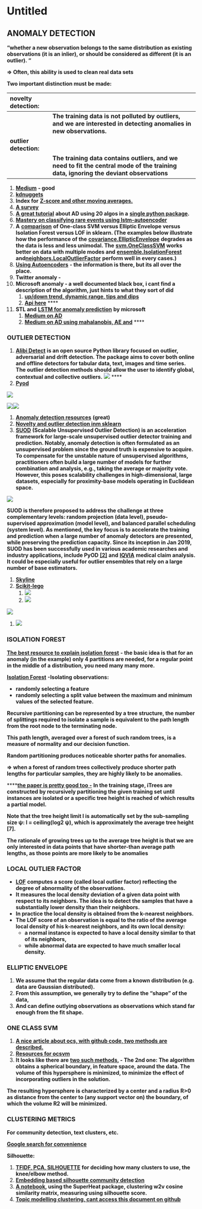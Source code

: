 # Untitled



## **ANOMALY DETECTION**

**“whether a new observation belongs to the same distribution as existing observations \(it is an inlier\), or should be considered as different \(it is an outlier\). “**  


**=&gt; Often, this ability is used to clean real data sets**  


**Two important distinction must be made:**

| **novelty detection:** |  |
| :--- | :--- |
|  | **The training data is not polluted by outliers, and we are interested in detecting anomalies in new observations.** |
| **outlier detection:** |  |
|  | **The training data contains outliers, and we need to fit the central mode of the training data, ignoring the deviant observations**  |

1. [**Medium**](https://towardsdatascience.com/anomaly-detection-for-dummies-15f148e559c1#:~:text=K%20%2D%20Nearest%20Neighbors%20%28KNN%29,algorithms%20were%20not%20very%20different.) **- good**
2. [**kdnuggets**](https://www.kdnuggets.com/2017/04/datascience-introduction-anomaly-detection.html)
3. **Index for** [**Z-score and other moving averages.** ](https://turi.com/learn/userguide/anomaly_detection/moving_zscore.html)
4. [**A survey**](https://d1wqtxts1xzle7.cloudfront.net/49916547/Mohiuddin_Survey_financial_2015.pdf?1477591055=&response-content-disposition=inline%3B+filename%3DA_survey_of_anomaly_detection_techniques.pdf&Expires=1594649751&Signature=U~N32meGWYyIIQz1zRYC4s2tCb7e5ut28GIBC3GSG4250UjhgTMQwEIB63zwPKtS5JyKew7RWVog8gytIhc3GSSfTwsRM7lqyghuDgbds-QMp3mNyVw2bYNztnoOWncHG8rhtkwUK1EbWcYeLKvqARnJoAS177C8r1GAhfKp14GgJzHpmnsoSkB6AowJ68nauf2VyA1b~w1m~UfSNoWtjbL59clAqHn7nfqw5PGBuLHSSSxCa5PX09mADy4VzuOySzYjIviRwOlgT1eQrART0KqozqVSiGKM3SeapuI3K5tSERVPPSTnpupp--WJyYCNzzvPrdjB121P2XU7fq73wQ__&Key-Pair-Id=APKAJLOHF5GGSLRBV4ZA)
5. [**A great tutorial**](https://www.analyticsvidhya.com/blog/2019/02/outlier-detection-python-pyod/?utm_source=facebook.com&utm_medium=social&fbclid=IwAR33KDnGMf5zp491WmhTsCFtinBDUp5RaVnoC4Cfxcc5rfo2yHreMo3M_M4) **about AD using 20 algos in a** [**single python package**](https://github.com/yzhao062/pyod)**.**
6. [**Mastery on classifying rare events using lstm-autoencoder**](https://machinelearningmastery.com/lstm-model-architecture-for-rare-event-time-series-forecasting/)
7. **A** [**comparison**](http://scikit-learn.org/stable/modules/outlier_detection.html#outlier-detection) **of One-class SVM versus Elliptic Envelope versus Isolation Forest versus LOF in sklearn. \(The examples below illustrate how the performance of the** [**covariance.EllipticEnvelope**](http://scikit-learn.org/stable/modules/generated/sklearn.covariance.EllipticEnvelope.html#sklearn.covariance.EllipticEnvelope) **degrades as the data is less and less unimodal. The** [**svm.OneClassSVM**](http://scikit-learn.org/stable/modules/generated/sklearn.svm.OneClassSVM.html#sklearn.svm.OneClassSVM) **works better on data with multiple modes and** [**ensemble.IsolationForest**](http://scikit-learn.org/stable/modules/generated/sklearn.ensemble.IsolationForest.html#sklearn.ensemble.IsolationForest) **and**[**neighbors.LocalOutlierFactor**](http://scikit-learn.org/stable/modules/generated/sklearn.neighbors.LocalOutlierFactor.html#sklearn.neighbors.LocalOutlierFactor) **perform well in every cases.\)**
8. [**Using Autoencoders**](https://shiring.github.io/machine_learning/2017/05/01/fraud) **- the information is there, but its all over the place.**
9. **Twitter anomaly -**
10. **Microsoft anomaly - a well documented black box, i cant find a description of the algorithm, just hints to what they sort of did**
    1. [**up/down trend, dynamic range, tips and dips**](https://blogs.technet.microsoft.com/machinelearning/2014/11/05/anomaly-detection-using-machine-learning-to-detect-abnormalities-in-time-series-data/)
    2. [**Api here**](https://docs.microsoft.com/en-us/azure/machine-learning/team-data-science-process/apps-anomaly-detection-api) ****
11. **STL and** [**LSTM for anomaly prediction**](https://github.com/omri374/moda/blob/master/moda/example/lstm/LSTM_AD.ipynb) **by microsoft**
    1. [**Medium on AD**](https://towardsdatascience.com/machine-learning-for-anomaly-detection-and-condition-monitoring-d4614e7de770)
    2. [**Medium on AD using mahalanobis, AE and**](https://towardsdatascience.com/how-to-use-machine-learning-for-anomaly-detection-and-condition-monitoring-6742f82900d7) ****

### **OUTLIER DETECTION**

1. [**Alibi Detect**](https://github.com/SeldonIO/alibi-detect) **is an open source Python library focused on outlier, adversarial and drift detection. The package aims to cover both online and offline detectors for tabular data, text, images and time series. The outlier detection methods should allow the user to identify global, contextual and collective outliers.** ![](https://lh4.googleusercontent.com/QonFzFq66lICpFO_ZMwHOOVbf414oWxdIoV1CibK2OD5jlaRTgQGrs1cgitF2vv3HE0NitUn5XILiZRs3GRIGnDtBWbJEhcppaAhlxjThvS3_dBgyfkBoM1dKlFEgUk1Vy3yeVyc)  ****
2. [**Pyod**](https://pyod.readthedocs.io/en/latest/pyod.html)

![](https://lh5.googleusercontent.com/ZKkwCMKak5EBt4hGR2NMnx_XLmc8UBkLb5-AlD83QnhpVddGHadQGajp0eutz-lo7WTK9cZdPwe6YWg4LeEgxbR5FtdxzAJ_KtE3JiXMnDfkzElJznOJQt_sqslltPkKPP3i-uv2)

![](https://lh3.googleusercontent.com/Shm9hSKFYXqN9ab4dYa92zlsTfBle5z_iTtLSobJPpjWyo53-vNtDI7DTL-h32mCX8lea-AxGXF9UxlY_9BhFn21UlduhYz74X8X92JxiMqSymRW4JgrFoaJMy6sizWbBEi7zM2N)![](https://lh6.googleusercontent.com/kmW2KZFP6OY0xth2NwTXwrMajzeXG6LY1PQpAkejy-hVmR32eauIwI2REmzahEBKRIAkooaDcwq4OXBs_I-nacg4ncZljKg9WTA2RDX3PJdM6oHUxC6O_fukyh6SEwnnvZQPsSvB)

1. [**Anomaly detection resources**](https://github.com/yzhao062/anomaly-detection-resources) **\(great\)**
2. [**Novelty and outlier detection inm sklearn**](https://scikit-learn.org/stable/modules/outlier_detection.html)
3. [**SUOD**](https://github.com/yzhao062/suod) **\(Scalable Unsupervised Outlier Detection\) is an acceleration framework for large-scale unsupervised outlier detector training and prediction. Notably, anomaly detection is often formulated as an unsupervised problem since the ground truth is expensive to acquire. To compensate for the unstable nature of unsupervised algorithms, practitioners often build a large number of models for further combination and analysis, e.g., taking the average or majority vote. However, this poses scalability challenges in high-dimensional, large datasets, especially for proximity-base models operating in Euclidean space.**

![](https://lh4.googleusercontent.com/lTrANgbDggSvC5zIKxuzzSKYYgMNJX7yN9Vni3FTWj7kKSpBuxhc2vvE2Oy_diF4uEalUovH3sVeIdmAfBtsTFKPL3vgzMfnX50_8yUVENyV1uMx6fRO4gKLjGAfhnZy38dAE6_y)

**SUOD is therefore proposed to address the challenge at three complementary levels: random projection \(data level\), pseudo-supervised approximation \(model level\), and balanced parallel scheduling \(system level\). As mentioned, the key focus is to accelerate the training and prediction when a large number of anomaly detectors are presented, while preserving the prediction capacity. Since its inception in Jan 2019, SUOD has been successfully used in various academic researches and industry applications, include PyOD** [**\[2\]**](https://github.com/yzhao062/suod#zhao2019pyod) **and** [**IQVIA**](https://www.iqvia.com/) **medical claim analysis. It could be especially useful for outlier ensembles that rely on a large number of base estimators.**  


1. [**Skyline**](https://github.com/earthgecko/skyline)
2. [**Scikit-lego**](https://scikit-lego.readthedocs.io/en/latest/outliers.html)
   1. ![](https://lh3.googleusercontent.com/unjrP1o3wqwUvv_J0WeX_9BZw8qrq9ToBVjSAHc1bWxOo3idh6CSLsVPTKSNovXve0-IOG5vaL5yqn4sg0a6OfvSM_X5t41wK-P_NFHjOzmmJyHKsv8I6se62OZtyildGKI5ZlrV)
   2. ![](https://lh5.googleusercontent.com/bafZPqSAbvczD3CE2yIPsPlTaYZ5qSAMdz4l7WqeuhQK-XjONBQDP0-tTYXjFcnMPlvljiMr1_fvMlAFCLRtATsI3mcaXjxbcjcSD97OxVzVR41qecC1BZo9DKdYag7e97g2Jirk)

![](https://lh5.googleusercontent.com/9bBkl9p2YSeKumH3C2nwIpGdQvBYqt63JHtQsfJfS2wJqRJBWcLyHpZ1yuFEHh4tFdcUAc9dm-ihYYIa_h9Doa_AZpv273V0T5kEpGRfigyNXtRmR2XQWYQAVc9VFaQ-r6LPuA1-)

1. ![](https://lh6.googleusercontent.com/FJ_1DRIuNjz3FY_9d1QGeFb4tv6E-CK97eoaNvskApfKJETYKhLoq64gMvtqbBkGZNzeA3ZtcfenuhhYc9in9ILtv8v61cYyc6XN44obZmmMl_hBylk53NNdwVEPujJDS0hLKwyN)

### 

### **ISOLATION FOREST**

[**The best resource to explain isolation forest**](http://blog.easysol.net/using-isolation-forests-anamoly-detection/) **- the basic idea is that for an anomaly \(in the example\) only 4 partitions are needed, for a regular point in the middle of a distribution, you need many many more.**  


[**Isolation Forest**](http://scikit-learn.org/stable/auto_examples/ensemble/plot_isolation_forest.html) **-Isolating observations:**

* **randomly selecting a feature** 
* **randomly selecting a split value between the maximum and minimum values of the selected feature.**

**Recursive partitioning can be represented by a tree structure, the number of splittings required to isolate a sample is equivalent to the path length from the root node to the terminating node.**  


**This path length, averaged over a forest of such random trees, is a measure of normality and our decision function.**

**Random partitioning produces noticeable shorter paths for anomalies.**  


**=&gt; when a forest of random trees collectively produce shorter path lengths for particular samples, they are highly likely to be anomalies.**  


 ****[**the paper is pretty good too -**](https://cs.nju.edu.cn/zhouzh/zhouzh.files/publication/icdm08b.pdf)  **In the training stage, iTrees are constructed by recursively partitioning the given training set until instances are isolated or a specific tree height is reached of which results a partial model.** 

**Note that the tree height limit l is automatically set by the sub-sampling size ψ: l = ceiling\(log2 ψ\), which is approximately the average tree height \[7\].** 

**The rationale of growing trees up to the average tree height is that we are only interested in data points that have shorter-than average path lengths, as those points are more likely to be anomalies**  
  


### **LOCAL OUTLIER FACTOR**

* [**LOF**](http://scikit-learn.org/stable/modules/outlier_detection.html#local-outlier-factor) **computes a score \(called local outlier factor\) reflecting the degree of abnormality of the observations.**
* **It measures the local density deviation of a given data point with respect to its neighbors. The idea is to detect the samples that have a substantially lower density than their neighbors.**
* **In practice the local density is obtained from the k-nearest neighbors.** 
* **The LOF score of an observation is equal to the ratio of the average local density of his k-nearest neighbors, and its own local density:** 
  * **a normal instance is expected to have a local density similar to that of its neighbors,** 
  * **while abnormal data are expected to have much smaller local density.**

### **ELLIPTIC ENVELOPE**

1. **We  assume that the regular data come from a known distribution \(e.g. data are Gaussian distributed\).** 
2. **From this assumption, we generally try to define the “shape” of the data,** 
3. **And can define outlying observations as observations which stand far enough from the fit shape.**

### **ONE CLASS SVM**

1. [**A nice article about ocs, with github code, two methods are described.**](http://rvlasveld.github.io/blog/2013/07/12/introduction-to-one-class-support-vector-machines/)
2. [**Resources for ocsvm**](https://www.quora.com/What-is-a-good-resource-for-understanding-One-Class-SVM-for-distribution-esitmation)
3. **It looks like there are** [**two such methods**](http://rvlasveld.github.io/blog/2013/07/12/introduction-to-one-class-support-vector-machines/)**, - The 2nd one: The algorithm obtains a spherical boundary, in feature space, around the data. The volume of this hypersphere is minimized, to minimize the effect of incorporating outliers in the solution.**

**The resulting hypersphere is characterized by a center and a radius R&gt;0 as distance from the center to \(any support vector on\) the boundary, of which the volume R2 will be minimized.**  
  


### **CLUSTERING METRICS**

**For community detection, text clusters, etc.**  


[**Google search for convenience**](https://www.google.com/search?biw=1600&bih=912&sxsrf=ALeKk00NbB52pfM6J1N42ieEddIOirBmcQ%3A1597514997743&ei=9SQ4X-_uLLLhkgWJsIbADw&q=word+embedding+silhouette+score&oq=word+embedding+silhouette+score&gs_lcp=CgZwc3ktYWIQAzoECAAQRzoECCMQJzoHCCMQsAIQJ1DVd1jqjQFgm5ABaARwAXgBgAGMAogBrQ2SAQUwLjkuMpgBAKABAaoBB2d3cy13aXrAAQE&sclient=psy-ab&ved=0ahUKEwivvdqP553rAhWysKQKHQmYAfg4ChDh1QMIDA&uact=5)

**Silhouette:**

1. [**TFIDF, PCA, SILHOUETTE**](https://towardsdatascience.com/mmmm-foodporn-a-clustering-and-classification-study-using-natural-language-processing-e2eae8ddefe1) **for deciding how many clusters to use, the knee/elbow method.**
2. [**Embedding based silhouette community detection**](https://link.springer.com/article/10.1007/s10994-020-05882-8#Sec10)
3. [**A notebook**](https://rlbarter.github.io/superheat-examples/word2vec/)**, using the SuperHeat package, clustering w2v cosine similarity matrix, measuring using silhouette score.** 
4. [**Topic modelling clustering, cant access this document on github**](https://github.com/danielwilentz/Cuisine-Classifier/blob/master/topic_modeling/clustering.ipynb)

